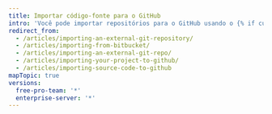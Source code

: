 ```yaml
---
title: Importar código-fonte para o GitHub
intro: 'Você pode importar repositórios para o GitHub usando o {% if currentVersion == "free-pro-team@latest" %}Importador do GitHub, a linha de comando,{% else %}a linha de comando{% endif %} ou ferramentas de migração externa.'
redirect_from:
  - /articles/importing-an-external-git-repository/
  - /articles/importing-from-bitbucket/
  - /articles/importing-an-external-git-repo/
  - /articles/importing-your-project-to-github/
  - /articles/importing-source-code-to-github
mapTopic: true
versions:
  free-pro-team: '*'
  enterprise-server: '*'
---
```


